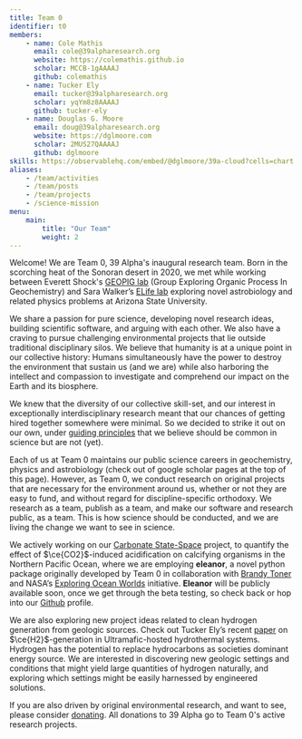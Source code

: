 ```yaml
---
title: Team 0
identifier: t0
members:
    - name: Cole Mathis
      email: cole@39alpharesearch.org
      website: https://colemathis.github.io
      scholar: MCCB-1gAAAAJ
      github: colemathis
    - name: Tucker Ely
      email: tucker@39alpharesearch.org
      scholar: yqYm8z8AAAAJ
      github: tucker-ely
    - name: Douglas G. Moore
      email: doug@39alpharesearch.org
      website: https://dglmoore.com
      scholar: 2MUS27QAAAAJ
      github: dglmoore
skills: https://observablehq.com/embed/@dglmoore/39a-cloud?cells=chart
aliases:
    - /team/activities
    - /team/posts
    - /team/projects
    - /science-mission
menu:
    main:
        title: "Our Team"
        weight: 2
---
```

Welcome! We are Team 0, 39 Alpha's inaugural research team. Born in the scorching heat of the
Sonoran desert in 2020[,](https://www.washingtonpost.com/weather/2020/09/01/phoenix-hottest-summer/)
we met while working between Everett Shock's [GEOPIG lab](https://search.asu.edu/profile/388445) (Group Exploring Organic Process In
Geochemistry) and Sara Walker’s [ELife
lab](http://emergence.asu.edu/) exploring novel astrobiology and related physics problems at Arizona
State University.

We share a passion for pure science, developing novel research ideas, building scientific software,
and arguing with each other. We also have a craving to pursue challenging environmental projects
that lie outside traditional disciplinary silos. We believe that humanity is at a unique point in
our collective history: Humans simultaneously have the power to destroy the environment that sustain
us (and we are) while also harboring the intellect and compassion to investigate and comprehend our
impact on the Earth and its biosphere.

We knew that the diversity of our collective skill-set, and our interest in exceptionally
interdisciplinary research meant that our chances of getting hired together somewhere were minimal.
So we decided to strike it out on our own, under [guiding principles](/) that we believe should be
common in science but are not (yet).

Each of us at Team 0 maintains our public science careers in geochemistry, physics and astrobiology
(check out of google scholar pages at the top of this page). However, as Team 0, we conduct research
on original projects that are necessary for the environment around us, whether or not they are easy
to fund, and without regard for discipline-specific orthodoxy. We research as a team, publish as a
team, and make our software and research public, as a team. This is how science should be conducted,
and we are living the change we want to see in science.

We actively working on our [Carbonate State-Space](/projects/carbonate-state-space) project, to
quantify the effect of $\ce{CO2}$-induced acidification on calcifying organisms in the Northern
Pacific Ocean, where we are employing **eleanor**, a novel python package originally developed by
Team 0 in collaboration with [Brandy Toner](https://tonerlab.cfans.umn.edu/) and NASA’s [Exploring
Ocean Worlds](https://oceanworlds.whoi.edu/projects/exploring-ocean-worlds-exow/) initiative.
**Eleanor** will be publicly available soon, once we get through the beta testing, so check back or
hop into our [Github](https://github.com/39alpha) profile.

We are also exploring new project ideas related to clean hydrogen generation from geologic sources.
Check out Tucker Ely’s recent [paper](https://doi.org/10.1029/2022GC010658) on $\ce{H2}$-generation
in Ultramafic-hosted hydrothermal systems. Hydrogen has the potential to replace hydrocarbons as
societies dominant energy source. We are interested in discovering new geologic settings and
conditions that might yield large quantities of hydrogen naturally, and exploring which settings
might be easily harnessed by engineered solutions.

If you are also driven by original environmental research, and want to see, please consider
[donating](/donate). All donations to 39 Alpha go to Team 0's active research projects.
